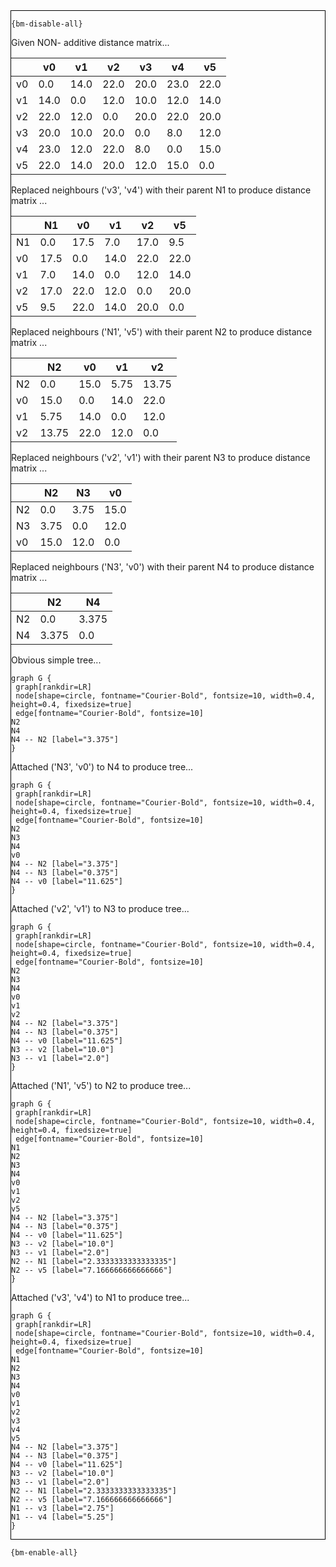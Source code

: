 <div style="border:1px solid black;">

`{bm-disable-all}`

Given NON- additive distance matrix...

<table>
<thead><tr>
<th></th>
<th>v0</th>
<th>v1</th>
<th>v2</th>
<th>v3</th>
<th>v4</th>
<th>v5</th>
</tr></thead>
<tbody>
<tr>
<td>v0</td>
<td>0.0</td>
<td>14.0</td>
<td>22.0</td>
<td>20.0</td>
<td>23.0</td>
<td>22.0</td>
</tr>
<tr>
<td>v1</td>
<td>14.0</td>
<td>0.0</td>
<td>12.0</td>
<td>10.0</td>
<td>12.0</td>
<td>14.0</td>
</tr>
<tr>
<td>v2</td>
<td>22.0</td>
<td>12.0</td>
<td>0.0</td>
<td>20.0</td>
<td>22.0</td>
<td>20.0</td>
</tr>
<tr>
<td>v3</td>
<td>20.0</td>
<td>10.0</td>
<td>20.0</td>
<td>0.0</td>
<td>8.0</td>
<td>12.0</td>
</tr>
<tr>
<td>v4</td>
<td>23.0</td>
<td>12.0</td>
<td>22.0</td>
<td>8.0</td>
<td>0.0</td>
<td>15.0</td>
</tr>
<tr>
<td>v5</td>
<td>22.0</td>
<td>14.0</td>
<td>20.0</td>
<td>12.0</td>
<td>15.0</td>
<td>0.0</td>
</tr>
</tbody>
</table>


Replaced neighbours ('v3', 'v4') with their parent N1 to produce distance matrix ...

<table><thead><tr><th></th><th>N1</th><th>v0</th><th>v1</th><th>v2</th><th>v5</th></tr></thead><tbody><tr><td>N1</td><td>0.0</td><td>17.5</td><td>7.0</td><td>17.0</td><td>9.5</td></tr><tr><td>v0</td><td>17.5</td><td>0.0</td><td>14.0</td><td>22.0</td><td>22.0</td></tr><tr><td>v1</td><td>7.0</td><td>14.0</td><td>0.0</td><td>12.0</td><td>14.0</td></tr><tr><td>v2</td><td>17.0</td><td>22.0</td><td>12.0</td><td>0.0</td><td>20.0</td></tr><tr><td>v5</td><td>9.5</td><td>22.0</td><td>14.0</td><td>20.0</td><td>0.0</td></tr></tbody></table>


Replaced neighbours ('N1', 'v5') with their parent N2 to produce distance matrix ...

<table><thead><tr><th></th><th>N2</th><th>v0</th><th>v1</th><th>v2</th></tr></thead><tbody><tr><td>N2</td><td>0.0</td><td>15.0</td><td>5.75</td><td>13.75</td></tr><tr><td>v0</td><td>15.0</td><td>0.0</td><td>14.0</td><td>22.0</td></tr><tr><td>v1</td><td>5.75</td><td>14.0</td><td>0.0</td><td>12.0</td></tr><tr><td>v2</td><td>13.75</td><td>22.0</td><td>12.0</td><td>0.0</td></tr></tbody></table>


Replaced neighbours ('v2', 'v1') with their parent N3 to produce distance matrix ...

<table><thead><tr><th></th><th>N2</th><th>N3</th><th>v0</th></tr></thead><tbody><tr><td>N2</td><td>0.0</td><td>3.75</td><td>15.0</td></tr><tr><td>N3</td><td>3.75</td><td>0.0</td><td>12.0</td></tr><tr><td>v0</td><td>15.0</td><td>12.0</td><td>0.0</td></tr></tbody></table>


Replaced neighbours ('N3', 'v0') with their parent N4 to produce distance matrix ...

<table><thead><tr><th></th><th>N2</th><th>N4</th></tr></thead><tbody><tr><td>N2</td><td>0.0</td><td>3.375</td></tr><tr><td>N4</td><td>3.375</td><td>0.0</td></tr></tbody></table>


Obvious simple tree...

```{dot}
graph G {
 graph[rankdir=LR]
 node[shape=circle, fontname="Courier-Bold", fontsize=10, width=0.4, height=0.4, fixedsize=true]
 edge[fontname="Courier-Bold", fontsize=10]
N2
N4
N4 -- N2 [label="3.375"]
}
```


Attached ('N3', 'v0') to N4 to produce tree...

```{dot}
graph G {
 graph[rankdir=LR]
 node[shape=circle, fontname="Courier-Bold", fontsize=10, width=0.4, height=0.4, fixedsize=true]
 edge[fontname="Courier-Bold", fontsize=10]
N2
N3
N4
v0
N4 -- N2 [label="3.375"]
N4 -- N3 [label="0.375"]
N4 -- v0 [label="11.625"]
}
```


Attached ('v2', 'v1') to N3 to produce tree...

```{dot}
graph G {
 graph[rankdir=LR]
 node[shape=circle, fontname="Courier-Bold", fontsize=10, width=0.4, height=0.4, fixedsize=true]
 edge[fontname="Courier-Bold", fontsize=10]
N2
N3
N4
v0
v1
v2
N4 -- N2 [label="3.375"]
N4 -- N3 [label="0.375"]
N4 -- v0 [label="11.625"]
N3 -- v2 [label="10.0"]
N3 -- v1 [label="2.0"]
}
```


Attached ('N1', 'v5') to N2 to produce tree...

```{dot}
graph G {
 graph[rankdir=LR]
 node[shape=circle, fontname="Courier-Bold", fontsize=10, width=0.4, height=0.4, fixedsize=true]
 edge[fontname="Courier-Bold", fontsize=10]
N1
N2
N3
N4
v0
v1
v2
v5
N4 -- N2 [label="3.375"]
N4 -- N3 [label="0.375"]
N4 -- v0 [label="11.625"]
N3 -- v2 [label="10.0"]
N3 -- v1 [label="2.0"]
N2 -- N1 [label="2.3333333333333335"]
N2 -- v5 [label="7.166666666666666"]
}
```


Attached ('v3', 'v4') to N1 to produce tree...

```{dot}
graph G {
 graph[rankdir=LR]
 node[shape=circle, fontname="Courier-Bold", fontsize=10, width=0.4, height=0.4, fixedsize=true]
 edge[fontname="Courier-Bold", fontsize=10]
N1
N2
N3
N4
v0
v1
v2
v3
v4
v5
N4 -- N2 [label="3.375"]
N4 -- N3 [label="0.375"]
N4 -- v0 [label="11.625"]
N3 -- v2 [label="10.0"]
N3 -- v1 [label="2.0"]
N2 -- N1 [label="2.3333333333333335"]
N2 -- v5 [label="7.166666666666666"]
N1 -- v3 [label="2.75"]
N1 -- v4 [label="5.25"]
}
```


</div>

`{bm-enable-all}`

